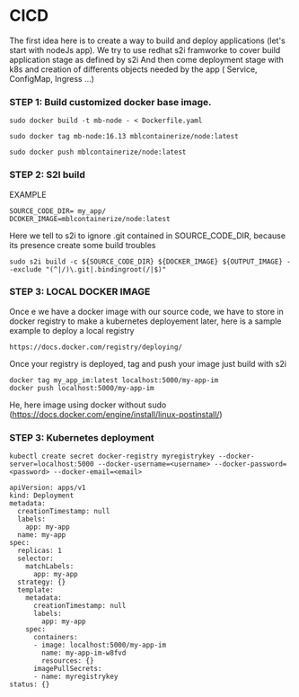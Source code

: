 # CICD
The first idea here is to create a way to build and deploy applications (let's start with nodeJs app).
We try to use redhat s2i framworke to cover build application stage as defined by s2i
And then come deployment stage with k8s and creation of differents objects needed by the app ( Service, ConfigMap, Ingress ...)


### STEP 1: Build customized docker base image.
```
sudo docker build -t mb-node - < Dockerfile.yaml
```
```
sudo docker tag mb-node:16.13 mblcontainerize/node:latest
```
```
sudo docker push mblcontainerize/node:latest
```

### STEP 2: S2I build

EXAMPLE 
```
SOURCE_CODE_DIR= my_app/
DCOKER_IMAGE=mblcontainerize/node:latest
```
Here we tell to s2i to ignore .git contained in SOURCE_CODE_DIR, because its presence create some build troubles

```
sudo s2i build -c ${SOURCE_CODE_DIR} ${DOCKER_IMAGE} ${OUTPUT_IMAGE} --exclude "(^|/)\.git|.bindingroot(/|$)"
```
### STEP 3: LOCAL DOCKER IMAGE

Once e we have a docker image with our source code, we have to store in docker registry to make a kubernetes deployement later, here is a sample example to deploy a local registry

```
https://docs.docker.com/registry/deploying/
```
Once your registry is deployed, tag and push your image just build with s2i

```
docker tag my_app_im:latest localhost:5000/my-app-im
docker push localhost:5000/my-app-im
```
He, here image using docker without sudo (https://docs.docker.com/engine/install/linux-postinstall/)

### STEP 3: Kubernetes deployment

```
kubectl create secret docker-registry myregistrykey --docker-server=localhost:5000 --docker-username=<username> --docker-password=<password> --docker-email=<email>
```
```
apiVersion: apps/v1
kind: Deployment
metadata:
  creationTimestamp: null
  labels:
    app: my-app
  name: my-app
spec:
  replicas: 1
  selector:
    matchLabels:
      app: my-app
  strategy: {}
  template:
    metadata:
      creationTimestamp: null
      labels:
        app: my-app
    spec:
      containers:
      - image: localhost:5000/my-app-im
        name: my-app-im-w8fvd
        resources: {}
      imagePullSecrets:
      - name: myregistrykey
status: {}
```


